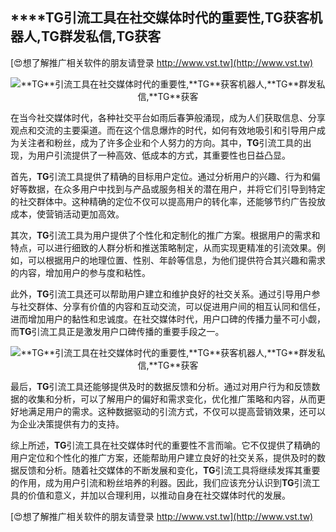 ## ****TG**引流工具在社交媒体时代的重要性,**TG**获客机器人,**TG**群发私信,**TG**获客**

[😍想了解推广相关软件的朋友请登录 http://www.vst.tw](http://www.vst.tw)

 <center><img src="https://vst.tw/MP4/tuiguang/png/5.png" alt="**TG**引流工具在社交媒体时代的重要性,**TG**获客机器人,**TG**群发私信,**TG**获客"></center>

在当今社交媒体时代，各种社交平台如雨后春笋般涌现，成为人们获取信息、分享观点和交流的主要渠道。而在这个信息爆炸的时代，如何有效地吸引和引导用户成为关注者和粉丝，成为了许多企业和个人努力的方向。其中，**TG**引流工具的出现，为用户引流提供了一种高效、低成本的方式，其重要性也日益凸显。

首先，**TG**引流工具提供了精确的目标用户定位。通过分析用户的兴趣、行为和偏好等数据，在众多用户中找到与产品或服务相关的潜在用户，并将它们引导到特定的社交群体中。这种精确的定位不仅可以提高用户的转化率，还能够节约广告投放成本，使营销活动更加高效。

其次，**TG**引流工具为用户提供了个性化和定制化的推广方案。根据用户的需求和特点，可以进行细致的人群分析和推送策略制定，从而实现更精准的引流效果。例如，可以根据用户的地理位置、性别、年龄等信息，为他们提供符合其兴趣和需求的内容，增加用户的参与度和粘性。

此外，**TG**引流工具还可以帮助用户建立和维护良好的社交关系。通过引导用户参与社交群体、分享有价值的内容和互动交流，可以促进用户间的相互认同和信任，进而增加用户的黏性和忠诚度。在社交媒体时代，用户口碑的传播力量不可小觑，而**TG**引流工具正是激发用户口碑传播的重要手段之一。

 <center><img src="https://vst.tw/MP4/tuiguang/png/7.png" alt="**TG**引流工具在社交媒体时代的重要性,**TG**获客机器人,**TG**群发私信,**TG**获客"></center>

最后，**TG**引流工具还能够提供及时的数据反馈和分析。通过对用户行为和反馈数据的收集和分析，可以了解用户的偏好和需求变化，优化推广策略和内容，从而更好地满足用户的需求。这种数据驱动的引流方式，不仅可以提高营销效果，还可以为企业决策提供有力的支持。

综上所述，**TG**引流工具在社交媒体时代的重要性不言而喻。它不仅提供了精确的用户定位和个性化的推广方案，还能帮助用户建立良好的社交关系，提供及时的数据反馈和分析。随着社交媒体的不断发展和变化，**TG**引流工具将继续发挥其重要的作用，成为用户引流和粉丝培养的利器。因此，我们应该充分认识到**TG**引流工具的价值和意义，并加以合理利用，以推动自身在社交媒体时代的发展。

[😍想了解推广相关软件的朋友请登录 http://www.vst.tw](http://www.vst.tw)



